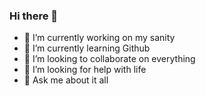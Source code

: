 ### Hi there 👋
- 🔭 I’m currently working on my sanity
- 🌱 I’m currently learning Github
- 👯 I’m looking to collaborate on everything
- 🤔 I’m looking for help with life
- 💬 Ask me about it all

<!--
**trevwar/trevwar** is a ✨ _special_ ✨ repository because its `README.md` (this file) appears on your GitHub profile.

Here are some ideas to get you started:

- 🔭 I’m currently working on ...
- 🌱 I’m currently learning ...
- 👯 I’m looking to collaborate on ...
- 🤔 I’m looking for help with ...
- 💬 Ask me about ...
- 📫 How to reach me: ...
- 😄 Pronouns: ...
- ⚡ Fun fact: ...
-->
